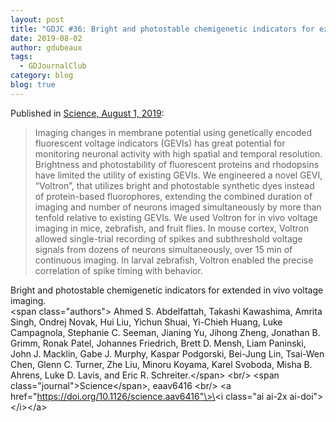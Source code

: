```yaml
---
layout: post
title: "GDJC #36: Bright and photostable chemigenetic indicators for extended in vivo voltage imaging"
date: 2019-08-02
author: gdubeaux
tags:
  - GDJournalClub
category: blog
blog: true
---
```


Published in <a class="journal-link" href="https://doi.org/10.1126/science.aav6416">Science, August 1, 2019</a>:
<blockquote class="blockquote">
<p class="mb-0 text-justify">Imaging changes in membrane potential using genetically encoded fluorescent voltage indicators (GEVIs) has great potential for monitoring neuronal activity with high spatial and temporal resolution. Brightness and photostability of fluorescent proteins and rhodopsins have limited the utility of existing GEVIs. We engineered a novel GEVI, “Voltron”, that utilizes bright and photostable synthetic dyes instead of protein-based fluorophores, extending the combined duration of imaging and number of neurons imaged simultaneously by more than tenfold relative to existing GEVIs. We used Voltron for in vivo voltage imaging in mice, zebrafish, and fruit flies. In mouse cortex, Voltron allowed single-trial recording of spikes and subthreshold voltage signals from dozens of neurons simultaneously, over 15 min of continuous imaging. In larval zebrafish, Voltron enabled the precise correlation of spike timing with behavior.</p>
</blockquote>

<span class="font-italic"> Bright and photostable chemigenetic indicators for extended in vivo voltage imaging.</span><br/>
\<span class="authors"\> Ahmed S. Abdelfattah, Takashi Kawashima, Amrita Singh, Ondrej Novak, Hui Liu, Yichun Shuai, Yi-Chieh Huang, Luke Campagnola, Stephanie C. Seeman, Jianing Yu, Jihong Zheng, Jonathan B. Grimm, Ronak Patel, Johannes Friedrich, Brett D. Mensh, Liam Paninski, John J. Macklin, Gabe J. Murphy, Kaspar Podgorski, Bei-Jung Lin, Tsai-Wen Chen, Glenn C. Turner, Zhe Liu, Minoru Koyama, Karel Svoboda, Misha B. Ahrens, Luke D. Lavis, and Eric R. Schreiter.\</span\> \<br/\>
\<span class="journal"\>Science\</span\>, eaav6416 \<br/\>
\<a href="https://doi.org/10.1126/science.aav6416"\>\<i class="ai ai-2x ai-doi"\>\</i\>\</a\>